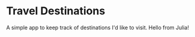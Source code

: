 # Travel Destinations

A simple app to keep track of destinations I'd like to visit.
Hello from Julia!
